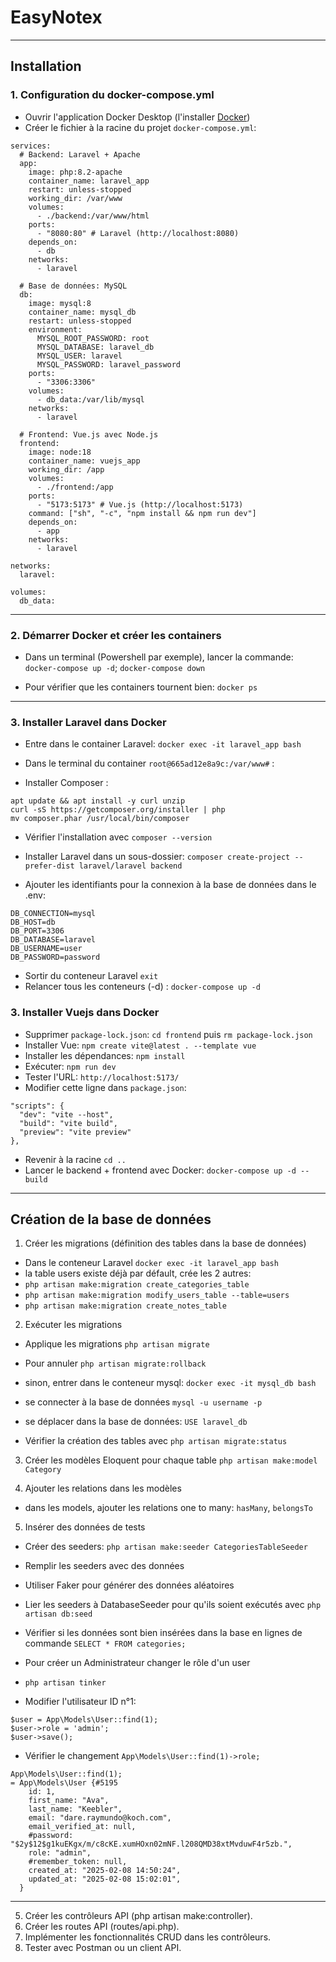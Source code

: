 # EasyNotex 


--- 

## Installation

### 1. Configuration du docker-compose.yml

- Ouvrir l'application Docker Desktop (l'installer [Docker](https://docs.docker.com/desktop/setup/install/windows-install/))
- Créer le fichier à la racine du projet `docker-compose.yml`: 

```
services:
  # Backend: Laravel + Apache
  app:
    image: php:8.2-apache
    container_name: laravel_app
    restart: unless-stopped
    working_dir: /var/www
    volumes:
      - ./backend:/var/www/html
    ports:
      - "8080:80" # Laravel (http://localhost:8080)
    depends_on:
      - db
    networks:
      - laravel

  # Base de données: MySQL
  db:
    image: mysql:8
    container_name: mysql_db
    restart: unless-stopped
    environment:
      MYSQL_ROOT_PASSWORD: root
      MYSQL_DATABASE: laravel_db
      MYSQL_USER: laravel
      MYSQL_PASSWORD: laravel_password
    ports:
      - "3306:3306"
    volumes:
      - db_data:/var/lib/mysql
    networks:
      - laravel

  # Frontend: Vue.js avec Node.js
  frontend:
    image: node:18
    container_name: vuejs_app
    working_dir: /app
    volumes:
      - ./frontend:/app
    ports:
      - "5173:5173" # Vue.js (http://localhost:5173)
    command: ["sh", "-c", "npm install && npm run dev"]
    depends_on:
      - app
    networks:
      - laravel

networks:
  laravel:

volumes:
  db_data:
```

---

### 2. Démarrer Docker et créer les containers

- Dans un terminal (Powershell par exemple), lancer la commande: 
`docker-compose up -d`; `docker-compose down`

- Pour vérifier que les containers tournent bien: 
`docker ps`

---

### 3. Installer Laravel dans Docker 

- Entre dans le container Laravel: 
`docker exec -it laravel_app bash`

- Dans le terminal du container `root@665ad12e8a9c:/var/www#` : 
- Installer Composer : 
```
apt update && apt install -y curl unzip
curl -sS https://getcomposer.org/installer | php
mv composer.phar /usr/local/bin/composer

```
- Vérifier l'installation avec `composer --version`

- Installer Laravel dans un sous-dossier: 
`composer create-project --prefer-dist laravel/laravel backend`

- Ajouter les identifiants pour la connexion à la base de données dans le .env: 
```
DB_CONNECTION=mysql
DB_HOST=db
DB_PORT=3306
DB_DATABASE=laravel
DB_USERNAME=user
DB_PASSWORD=password
```

- Sortir du conteneur Laravel `exit`
- Relancer tous les conteneurs (-d) : 
`docker-compose up -d`


### 3. Installer Vuejs dans Docker 

- Supprimer `package-lock.json`: `cd frontend` puis `rm package-lock.json`
- Installer Vue: `npm create vite@latest . --template vue`
- Installer les dépendances: `npm install`
- Exécuter: `npm run dev`
- Tester l'URL: `http://localhost:5173/`
- Modifier cette ligne dans `package.json`: 
```
"scripts": {
  "dev": "vite --host",
  "build": "vite build",
  "preview": "vite preview"
},
```

- Revenir à la racine `cd ..`
- Lancer le backend + frontend avec Docker: `docker-compose up -d --build`


---

## Création de la base de données

1. Créer les migrations (définition des tables dans la base de données)

- Dans le conteneur Laravel `docker exec -it laravel_app bash`
- la table users existe déjà par défault, crée les 2 autres: 
- `php artisan make:migration create_categories_table`
- `php artisan make:migration modify_users_table --table=users`
- `php artisan make:migration create_notes_table`


2. Exécuter les migrations 

- Applique les migrations `php artisan migrate`
- Pour annuler `php artisan migrate:rollback`
- sinon, entrer dans le conteneur mysql: `docker exec -it mysql_db bash`
- se connecter à la base de données `mysql -u username -p` 
- se déplacer dans la base de données: `USE laravel_db`

- Vérifier la création des tables avec `php artisan migrate:status` 


3. Créer les modèles Eloquent pour chaque table 
`php artisan make:model Category`


4. Ajouter les relations dans les modèles

- dans les models, ajouter les relations one to many:
`hasMany`, `belongsTo`


5. Insérer des données de tests

- Créer des seeders: `php artisan make:seeder CategoriesTableSeeder`
- Remplir les seeders avec des données 
- Utiliser Faker pour générer des données aléatoires
- Lier les seeders à DatabaseSeeder pour qu'ils soient exécutés avec `php artisan db:seed`
- Vérifier si les données sont bien insérées dans la base en lignes de commande `SELECT * FROM categories;`

- Pour créer un Administrateur changer le rôle d'un user 
- `php artisan tinker`
- Modifier l'utilisateur ID n°1: 
```
$user = App\Models\User::find(1);
$user->role = 'admin'; 
$user->save(); 
```
- Vérifier le changement `App\Models\User::find(1)->role;`
```
App\Models\User::find(1);
= App\Models\User {#5195
    id: 1,
    first_name: "Ava",
    last_name: "Keebler",
    email: "dare.raymundo@koch.com",
    email_verified_at: null,
    #password: "$2y$12$g1kuEKgx/m/c8cKE.xumHOxn02mNF.l208QMD38xtMvduwF4r5zb.",
    role: "admin",
    #remember_token: null,
    created_at: "2025-02-08 14:50:24",
    updated_at: "2025-02-08 15:02:01",
  }
```

---

5. Créer les contrôleurs API (php artisan make:controller).
6. Créer les routes API (routes/api.php).
7. Implémenter les fonctionnalités CRUD dans les contrôleurs.
8. Tester avec Postman ou un client API.